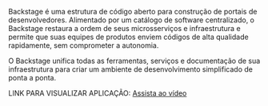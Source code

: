 Backstage é uma estrutura de código aberto para construção de portais de desenvolvedores. Alimentado por um catálogo de software centralizado, o Backstage restaura a ordem de seus microsserviços e infraestrutura e permite que suas equipes de produtos enviem códigos de alta qualidade rapidamente, sem comprometer a autonomia.

O Backstage unifica todas as ferramentas, serviços e documentação de sua infraestrutura para criar um ambiente de desenvolvimento simplificado de ponta a ponta.



LINK PARA VISUALIZAR APLICAÇÃO:
[Assista ao vídeo](https://www.youtube.com/watch?v=_KGZAIH94Hs)